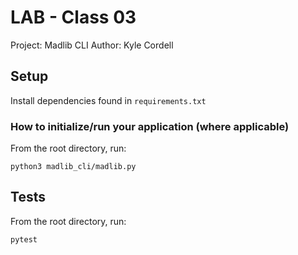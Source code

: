 # LAB - Class 03
Project: Madlib CLI
Author: Kyle Cordell

## Setup
Install dependencies found in `requirements.txt`
### How to initialize/run your application (where applicable)
From the root directory, run:
```
python3 madlib_cli/madlib.py
```

## Tests
From the root directory, run:
```
pytest
```